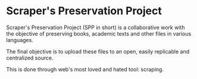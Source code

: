 # Scraper's Preservation Project

Scraper's Preservation Project (SPP in short) is a collaborative work with the objective 
of preserving books, academic texts and other files in various languages.

The final objective is to upload these files to an open, easily replicable and centralized source.

This is done through web's most loved and hated tool: scraping.